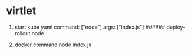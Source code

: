 # virtlet
1. start kube yaml
  command: ["node"]
  args: ["index.js"]    ######  deploy-rollout node 
  
2.  docker command
  node index.js
